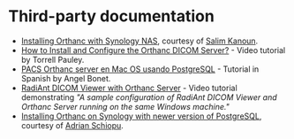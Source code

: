 Third-party documentation
=========================

 * [Installing Orthanc with Synology NAS](2017-05-09-SynologyNAS.pdf), courtesy of [Salim Kanoun](https://groups.google.com/d/msg/orthanc-users/oHeShi52vWE/IoNAt8IsDQAJ).
 * [How to Install and Configure the Orthanc DICOM Server?](https://www.youtube.com/watch?v=TlatRv1IIAw) - Video tutorial by Torrell Pauley.
 * [PACS Orthanc server en Mac OS usando PostgreSQL](https://medium.com/@angel.bonet/pacs-orthanc-server-en-mac-os-con-postgresql-97a17c4a7bca) - Tutorial in Spanish by Angel Bonet.
 * [RadiAnt DICOM Viewer with Orthanc Server](https://www.youtube.com/watch?v=bsW4gYO4xrY) - Video tutorial demonstrating *"A sample configuration of RadiAnt DICOM Viewer and Orthanc Server running on the same Windows machine."*
 * [Installing Orthanc on Synology with newer version of PostgreSQL](2019-06-08-SynologyPostgreSQL-AdrianSchiopu.pdf), courtesy of [Adrian Schiopu](https://groups.google.com/d/msg/orthanc-users/XWGHp63-YkY/SA3h7t47BwAJ).

